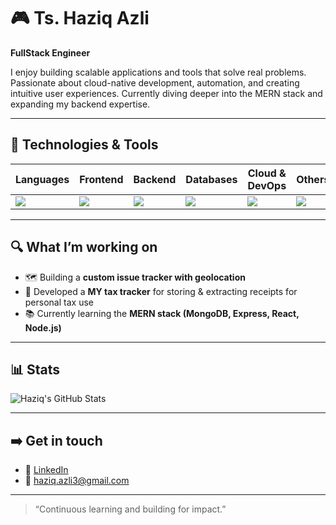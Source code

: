 # 🎮 Ts. Haziq Azli

**FullStack Engineer**  

I enjoy building scalable applications and tools that solve real problems. Passionate about cloud-native development, automation, and creating intuitive user experiences. Currently diving deeper into the MERN stack and expanding my backend expertise.

---

## 🧰 Technologies & Tools


| Languages | Frontend | Backend | Databases | Cloud & DevOps | Others |
|-----------|----------|---------|-----------|----------------|--------|
| <img src="https://skillicons.dev/icons?i=python,js,ts" /> | <img src="https://skillicons.dev/icons?i=react,html,css" /> | <img src="https://skillicons.dev/icons?i=flask,django,nodejs,express" /> | <img src="https://skillicons.dev/icons?i=postgresql,mongodb,mysql" /> | <img src="https://skillicons.dev/icons?i=aws,docker" /> | <img src="https://skillicons.dev/icons?i=git,linux" /> |

---

## 🔍 What I’m working on

- 🗺 Building a **custom issue tracker with geolocation**  
- 🧾 Developed a **MY tax tracker** for storing & extracting receipts for personal tax use  
- 📚 Currently learning the **MERN stack (MongoDB, Express, React, Node.js)**

---

## 📊 Stats

![Haziq's GitHub Stats](https://github-readme-stats.vercel.app/api?username=haziqazli&show_icons=true&theme=radical)

---

## ➡️ Get in touch

- 💼 [LinkedIn]([https://www.linkedin.com/in/haziq-azli](https://www.linkedin.com/in/ts-haziq-azli-a3844b200/))  
- 📧 haziq.azli3@gmail.com  

---

> “Continuous learning and building for impact.”
